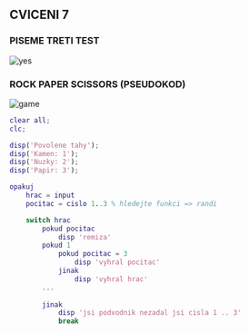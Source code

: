 ## CVICENI 7

### PISEME TRETI TEST
![yes](https://media2.giphy.com/media/RddAJiGxTPQFa/200.webp?cid=790b7611a54187bb3ad028734a26d378d603974ebbcb2e59&rid=200.webp)

### ROCK PAPER SCISSORS (PSEUDOKOD)
![game](https://media0.giphy.com/media/7MezEc0TOaMlW/200.webp?cid=790b7611552955e01cbf92d3f39ae80b8d6e0820ce27b646&rid=200.webp)

```matlab
clear all;
clc;

disp('Povolene tahy');
disp('Kamen: 1');
disp('Nuzky: 2');
disp('Papir: 3');

opakuj
    hrac = input
    pocitac = cislo 1..3 % hledejte funkci => randi

    switch hrac
        pokud pocitac
            disp 'remiza'
        pokud 1
            pokud pocitac = 3
                disp 'vyhral pocitac'
            jinak
                disp 'vyhral hrac'
        ...
    
        jinak
            disp 'jsi podvodnik nezadal jsi cisla 1 .. 3'
            break
    
```